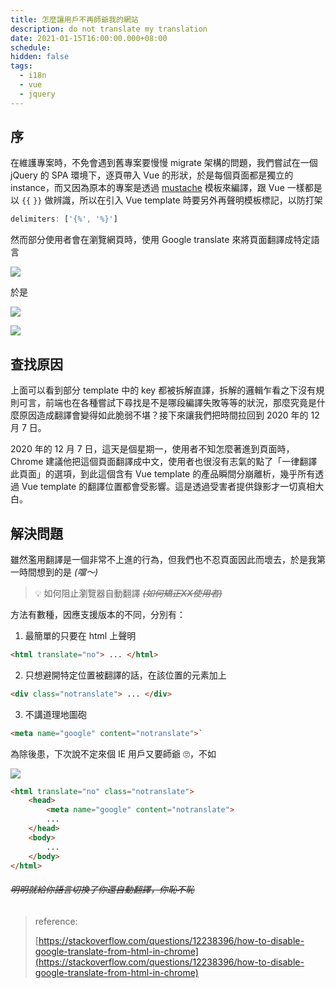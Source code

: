 ```yaml
---
title: 怎麼讓用戶不再師爺我的網站
description: do not translate my translation
date: 2021-01-15T16:00:00.000+08:00
schedule:
hidden: false
tags:
  - i18n
  - vue
  - jquery
---
```



## 序

在維護專案時，不免會遇到舊專案要慢慢 migrate 架構的問題，我們嘗試在一個 jQuery 的 SPA 環境下，逐頁帶入 Vue 的形狀，於是每個頁面都是獨立的 instance，而又因為原本的專案是透過 [mustache](https://github.com/janl/mustache.js/) 模板來編譯，跟 Vue 一樣都是以 `{{` `}}` 做辨識，所以在引入 Vue template 時要另外再聲明模板標記，以防打架
```jsx
delimiters: ['{%', '%}']
```

然而部分使用者會在瀏覽網頁時，使用 Google translate 來將頁面翻譯成特定語言

![](https://www.notion.so/image/https%3A%2F%2Fs3-us-west-2.amazonaws.com%2Fsecure.notion-static.com%2F204db8fd-cb5f-4315-ab5f-145ea9691f6c%2FUntitled.png?id=c95a56ca-d5b9-4c5f-a5db-f6852931ed6c&table=block&spaceId=97e46578-ab72-4131-b5e5-cf4f9a6129f1&width=550&userId=dc5218bd-bd61-4da3-8a7d-f9791b956c76&cache=v2)

於是

![](https://www.notion.so/image/https%3A%2F%2Fs3-us-west-2.amazonaws.com%2Fsecure.notion-static.com%2F6163057e-1910-488e-ad8b-7276cebe2f4a%2FUntitled.png?id=c9966dc2-eade-4af2-bc9b-fb93853dd4ed&table=block&spaceId=97e46578-ab72-4131-b5e5-cf4f9a6129f1&width=1690&userId=dc5218bd-bd61-4da3-8a7d-f9791b956c76&cache=v2)

![](https://img.jinghooo.com/upload/20200421/553295fb06a24f80b20dc4d4dce4c80d.jpg)


## 查找原因

上面可以看到部分 template 中的 key 都被拆解直譯，拆解的邏輯乍看之下沒有規則可言，前端也在各種嘗試下尋找是不是哪段編譯失敗等等的狀況，那麼究竟是什麼原因造成翻譯會變得如此脆弱不堪？接下來讓我們把時間拉回到 2020 年的 12 月 7 日。

2020 年的 12 月 7 日，這天是個星期一，使用者不知怎麼著進到頁面時，Chrome 建議他把這個頁面翻譯成中文，使用者也很沒有志氣的點了「一律翻譯此頁面」的選項，到此這個含有 Vue template 的產品瞬間分崩離析，幾乎所有透過 Vue template 的翻譯位置都會受影響。這是透過受害者提供錄影才一切真相大白。


## 解決問題

雖然濫用翻譯是一個非常不上進的行為，但我們也不忍頁面因此而壞去，於是我第一時間想到的是 *(噹～)*

> 💡 如何阻止瀏覽器自動翻譯 *~~(如何矯正XX使用者)~~*

方法有數種，因應支援版本的不同，分別有：

1. 最簡單的只要在 html 上聲明
```html
<html translate="no"> ... </html>
```
2. 只想避開特定位置被翻譯的話，在該位置的元素加上
```html
<div class="notranslate"> ... </div>
```
3. 不講道理地圖砲
```html
<meta name="google" content="notranslate">`
```

為除後患，下次說不定來個 IE 用戶又要師爺 🙄，不如

![](https://www.notion.so/image/https%3A%2F%2Fs3-us-west-2.amazonaws.com%2Fsecure.notion-static.com%2F6d09fcd0-869f-4a37-af62-997651a4b2a6%2FUntitled.png?id=c6714083-e681-48cf-947d-eab425e50fe6&table=block&spaceId=97e46578-ab72-4131-b5e5-cf4f9a6129f1&width=700&userId=dc5218bd-bd61-4da3-8a7d-f9791b956c76&cache=v2)

```html
<html translate="no" class="notranslate">
	<head>
		<meta name="google" content="notranslate">
		...
	</head>
	<body>
		...
	</body>
</html>
```

###### *~~明明就給你語言切換了你還自動翻譯，你恥不恥~~*

> reference:<br>
>
> [https://stackoverflow.com/questions/12238396/how-to-disable-google-translate-from-html-in-chrome](https://stackoverflow.com/questions/12238396/how-to-disable-google-translate-from-html-in-chrome)